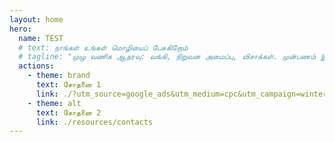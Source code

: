```yaml
---
layout: home
hero:
  name: TEST
  # text: நாங்கள் உங்கள் மொழியைப் பேசுகிறோம்
  # tagline: "முழு வணிக ஆதரவு: வங்கி, நிறுவன அமைப்பு, விசாக்கள். முன்பணம் இல்லை - அங்கீகாரத்திற்குப் பிறகு மட்டுமே செலுத்துங்கள்."
  actions:
    - theme: brand
      text: சோதனை 1
      link: ./?utm_source=google_ads&utm_medium=cpc&utm_campaign=winter_2025
    - theme: alt
      text: சோதனை 2
      link: ./resources/contacts
---
```

